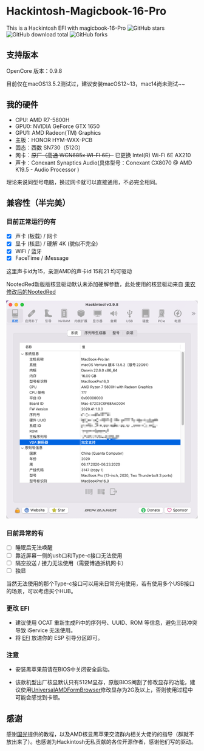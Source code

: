 # Hackintosh-Magicbook-16-Pro
This is a Hackintosh EFI with magicbook-16-Pro
![GitHub stars](https://img.shields.io/github/stars/ChrisYH20/Hackintosh-Magicbook-16-Pro?style=flat-square)
![GitHub download total](https://img.shields.io/github/downloads/ChrisYH20/Hackintosh-Magicbook-16-Pro/total?style=flat-square)
![GitHub forks](https://img.shields.io/github/forks/ChrisYH20/Hackintosh-Magicbook-16-Pro?style=flat-square)
## 支持版本

OpenCore 版本：0.9.8

目前仅在macOS13.5.2测试过，建议安装macOS12~13，mac14尚未测试~~

## 我的硬件

- CPU: AMD R7-5800H
- GPU0: NVIDIA GeForce GTX 1650
- GPU1: AMD Radeon(TM) Graphics
- 主板：HONOR HYM-WXX-PCB
- 固态：西数 SN730（512G）
- 网卡：~~原厂（高通 WCN685x WI-FI 6E）~~ 已更换 Intel(R) Wi-Fi 6E AX210
- 声卡：Conexant Synaptics Audio(具体型号：Conexant CX8070 @ AMD K19.5 - Audio Processor )

理论来说同型号电脑，换过网卡就可以直接通用，不必完全相同。

## 兼容性（半完美）

### 目前正常运行的有
- [x] 声卡 (板载) / 网卡 
- [x] 显卡 (核显) / 硬解 4K (貌似不完全)
- [x] WiFi / 蓝牙 
- [x] FaceTime / iMessage

这里声卡id为15，亲测AMD的声卡id 15和21 均可驱动

NootedRed新版版核显驱动默认未添加硬解参数，此处使用的核显驱动来自 [果农修改后的NootedRed](https://github.com/htmambo/NootedRed/releases/tag/1.0.1712425054)

![sleep_fix](/readme_src/VDA.png)

### 目前异常的有

- [ ] 睡眠后无法唤醒
- [ ] 靠近屏幕一侧的usb口和Type-c接口无法使用
- [ ] 隔空投送 / 接力无法使用（需要博通拆机网卡）
- [ ] 独显

当然无法使用的那个Type-c接口可以用来日常充电使用，若有使用多个USB接口的场景，可以考虑买个HUB。

### 更改 EFI
- 建议使用 OCAT 重新生成Pi中的序列号、UUID、ROM 等信息，避免三码冲突导致 iService 无法使用。
- 将 [EFI](/EFI/OC) 放进你的 ESP 引导分区即可。

### 注意

- 安装黑苹果前请在BIOS中关闭安全启动。

- 该款机型出厂核显默认只有512M显存，原版BIOS阉割了修改显存的功能，建议使用[UniversalAMDFormBrowser](https://github.com/DavidS95/Smokeless_UMAF)修改显存为2G及以上，否则使用过程中可能会感觉到卡顿。

## 感谢
感谢[国光](https://github.com/sqlsec)提供的教程，以及AMD核显黑苹果交流群内相关大佬的的指导（群就不放出来了）。也感谢为Hackintosh无私贡献的各位开源作者，感谢他们写的驱动。
